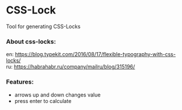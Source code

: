 # CSS-Lock

Tool for generating CSS-Locks

### About css-locks:
en: https://blog.typekit.com/2016/08/17/flexible-typography-with-css-locks/  
ru: https://habrahabr.ru/company/mailru/blog/315196/

### Features:
- arrows up and down changes value
- press enter to calculate
